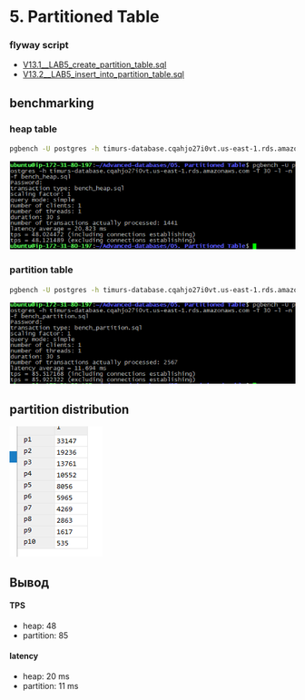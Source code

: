 # 5. Partitioned Table
 
 ### flyway script
 + [V13.1__LAB5_create_partition_table.sql](../flyway-6.4.1/sql/V13.1__LAB5_create_partition_table.sql)
 + [V13.2__LAB5_insert_into_partition_table.sql](../flyway-6.4.1/sql/V13.2__LAB5_insert_into_partition_table.sql)

 ## benchmarking

 ### heap table

```bash
pgbench -U postgres -h timurs-database.cqahjo27i0vt.us-east-1.rds.amazonaws.com -T 30 -l -n -f bench_heap.sql
```

![](1.png)

 ### partition table

```bash
pgbench -U postgres -h timurs-database.cqahjo27i0vt.us-east-1.rds.amazonaws.com -T 30 -l -n -f bench_partition.sql
```
 
![](2.png)

## partition distribution

![](3.png)


## Вывод

#### TPS
+ heap: 48
+ partition: 85

#### latency
+ heap: 20 ms
+ partition: 11 ms


